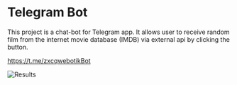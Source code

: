 # Telegram Bot

This project is a chat-bot for Telegram app. It allows user to receive random film from the internet movie database (IMDB) via external api by clicking the button.

https://t.me/zxcqwebotikBot

![Results](https://snipboard.io/lBXk12.jpg)
